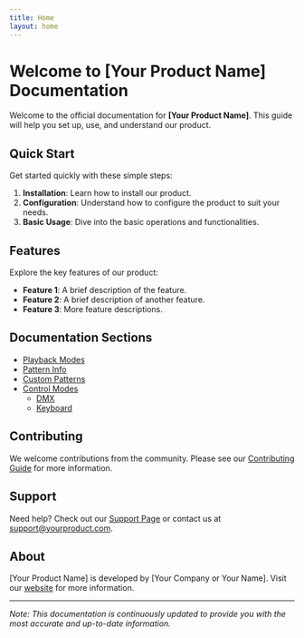 ```yaml
---
title: Home
layout: home
---
```


# Welcome to [Your Product Name] Documentation

Welcome to the official documentation for **[Your Product Name]**. This guide will help you set up, use, and understand our product.

## Quick Start

Get started quickly with these simple steps:

1. **Installation**: Learn how to install our product.
2. **Configuration**: Understand how to configure the product to suit your needs.
3. **Basic Usage**: Dive into the basic operations and functionalities.

## Features

Explore the key features of our product:

- **Feature 1**: A brief description of the feature.
- **Feature 2**: A brief description of another feature.
- **Feature 3**: More feature descriptions.

## Documentation Sections

- [Playback Modes](playback-modes.md)
- [Pattern Info](pattern-info.md)
- [Custom Patterns](custom-patterns.md)
- [Control Modes](control-modes.md)
  - [DMX](dmx.md)
  - [Keyboard](keyboard.md)

## Contributing

We welcome contributions from the community. Please see our [Contributing Guide](/contributing.md) for more information.

## Support

Need help? Check out our [Support Page](/support.md) or contact us at support@yourproduct.com.

## About

[Your Product Name] is developed by [Your Company or Your Name]. Visit our [website](https://www.yourproductwebsite.com) for more information.

---

*Note: This documentation is continuously updated to provide you with the most accurate and up-to-date information.*
